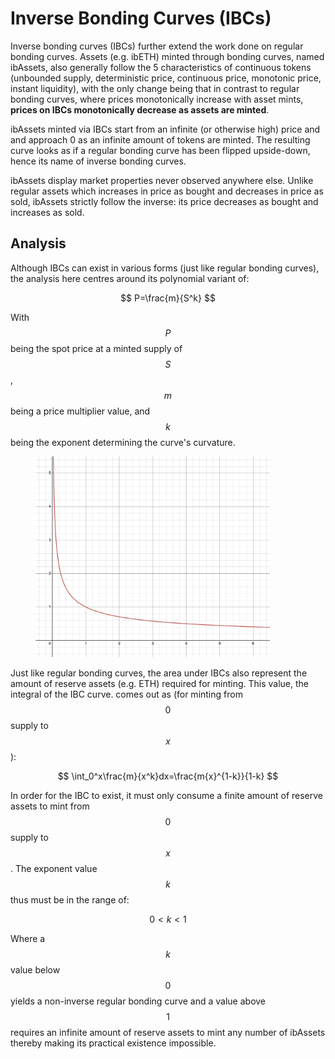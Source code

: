 # Inverse Bonding Curves (IBCs)

Inverse bonding curves (IBCs) further extend the work done on regular bonding curves. Assets (e.g. ibETH) minted through bonding curves, named ibAssets, also generally follow the 5 characteristics of continuous tokens (unbounded supply, deterministic price, continuous price, monotonic price, instant liquidity), with the only change being that in contrast to regular bonding curves, where prices monotonically increase with asset mints, **prices on IBCs monotonically decrease as assets are minted**.&#x20;

ibAssets minted via IBCs start from an infinite (or otherwise high) price and and approach 0 as an infinite amount of tokens are minted. The resulting curve looks as if a regular bonding curve has been flipped upside-down, hence its name of inverse bonding curves.&#x20;

ibAssets display market properties never observed anywhere else. Unlike regular assets which increases in price as bought and decreases in price as sold, ibAssets strictly follow the inverse: its price decreases as bought and increases as sold.&#x20;



## Analysis

Although IBCs can exist in various forms (just like regular bonding curves), the analysis here centres around its polynomial variant of:&#x20;

$$
P=\frac{m}{S^k}
$$

With $$P$$ being the spot price at a minted supply of $$S$$, $$m$$ being a price multiplier value, and $$k$$ being the exponent determining the curve's curvature.&#x20;

<figure><img src="../.gitbook/assets/x^{-12}.png" alt="" width="375"><figcaption></figcaption></figure>

Just like regular bonding curves, the area under IBCs also represent the amount of reserve assets (e.g. ETH) required for minting. This value, the integral of the IBC curve. comes out as (for minting from $$0$$ supply to $$x$$):&#x20;

$$
\int_0^x\frac{m}{x^k}dx=\frac{m{x}^{1-k}}{1-k}
$$

In order for the IBC to exist, it must only consume a finite amount of reserve assets to mint from $$0$$ supply to $$x$$. The exponent value $$k$$ thus must be in the range of:&#x20;

$$
0<k<1
$$

Where a $$k$$ value below $$0$$ yields a non-inverse regular bonding curve and a value above $$1$$ requires an infinite amount of reserve assets to mint any number of ibAssets thereby making its practical existence impossible.&#x20;
